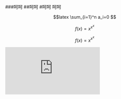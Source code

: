 ###呵呵
##呵呵
#呵呵
呵呵

$$latex
\sum_{i=1}^n a_i=0
$$

$$f(x)=x^{x^x}$$

$$
f(x)=x^{x^x}
$$

![equation](http://latex.codecogs.com/gif.latex?1%2Bsin%28mc%5E2%29%0D%0A)
